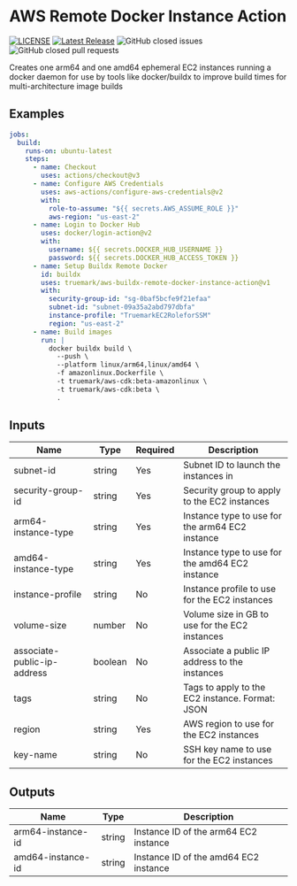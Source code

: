 # AWS Remote Docker Instance Action

[![LICENSE](https://img.shields.io/badge/license-BSD3-green)](LICENSE)
[![Latest Release](https://img.shields.io/github/v/release/truemark/aws-buildx-remote-docker-instance-action)](https://github.com/truemark/aws-buildx-remote-docker-instance-action/releases)
![GitHub closed issues](https://img.shields.io/github/issues-closed/truemark/aws-buildx-remote-docker-instance-action)
![GitHub closed pull requests](https://img.shields.io/github/issues-pr-closed/truemark/aws-buildx-remote-docker-instance-action)

[//]: # (![build-test]&#40;https://github.com/truemark/aws-buildx-remote-docker-instance-action/workflows/build-test/badge.svg&#41;)

Creates one arm64 and one amd64 ephemeral EC2 instances running a docker daemon for use by tools like docker/buildx to improve build times for multi-architecture image builds 

## Examples

```yml
jobs:
  build:
    runs-on: ubuntu-latest
    steps:
      - name: Checkout
        uses: actions/checkout@v3
      - name: Configure AWS Credentials
        uses: aws-actions/configure-aws-credentials@v2
        with:
          role-to-assume: "${{ secrets.AWS_ASSUME_ROLE }}"
          aws-region: "us-east-2"
      - name: Login to Docker Hub
        uses: docker/login-action@v2
        with:
          username: ${{ secrets.DOCKER_HUB_USERNAME }}
          password: ${{ secrets.DOCKER_HUB_ACCESS_TOKEN }}
      - name: Setup Buildx Remote Docker
        id: buildx
        uses: truemark/aws-buildx-remote-docker-instance-action@v1
        with:
          security-group-id: "sg-0baf5bcfe9f21efaa"
          subnet-id: "subnet-09a35a2abd797dbfa"
          instance-profile: "TruemarkEC2RoleforSSM"
          region: "us-east-2"
      - name: Build images
        run: |
          docker buildx build \
            --push \
            --platform linux/arm64,linux/amd64 \
            -f amazonlinux.Dockerfile \
            -t truemark/aws-cdk:beta-amazonlinux \
            -t truemark/aws-cdk:beta \
            .
```

## Inputs

| Name                        | Type       | Required | Description                                     |
|-----------------------------|------------|----------|-------------------------------------------------|
| subnet-id                   | string     | Yes      | Subnet ID to launch the instances in            |
| security-group-id           | string     | Yes      | Security group to apply to the EC2 instances    |
| arm64-instance-type         | string     | Yes      | Instance type to use for the arm64 EC2 instance |
| amd64-instance-type         | string     | Yes      | Instance type to use for the amd64 EC2 instance |
| instance-profile            | string     | No       | Instance profile to use for the EC2 instances   |
| volume-size                 | number     | No       | Volume size in GB to use for the EC2 instances  |
| associate-public-ip-address | boolean    | No       | Associate a public IP address to the instances  |
| tags                        | string     | No       | Tags to apply to the EC2 instance. Format: JSON |
| region                      | string     | Yes      | AWS region to use for the EC2 instances         |
| key-name                    | string     | No       | SSH key name to use for the EC2 instances       |

## Outputs
| Name              | Type       | Description                           |
|-------------------|------------|---------------------------------------|
| arm64-instance-id | string     | Instance ID of the arm64 EC2 instance |
| amd64-instance-id | string     | Instance ID of the amd64 EC2 instance |
